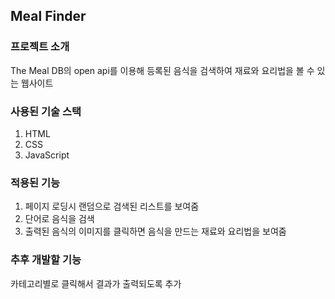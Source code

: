 ## Meal Finder

### 프로젝트 소개

The Meal DB의 open api를 이용해 등록된 음식을 검색하여 재료와 요리법을 볼 수 있는 웹사이트

### 사용된 기술 스택

1. HTML
2. CSS
3. JavaScript

### 적용된 기능

1. 페이지 로딩시 랜덤으로 검색된 리스트를 보여줌
2. 단어로 음식을 검색
3. 출력된 음식의 이미지를 클릭하면 음식을 만드는 재료와 요리법을 보여줌

### 추후 개발할 기능

카테고리별로 클릭해서 결과가 출력되도록 추가
